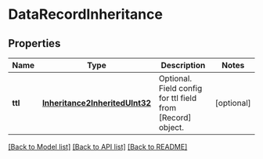 # DataRecordInheritance

## Properties
Name | Type | Description | Notes
------------ | ------------- | ------------- | -------------
**ttl** | [**Inheritance2InheritedUInt32**](Inheritance2InheritedUInt32.md) | Optional. Field config for ttl field from [Record] object. | [optional] 

[[Back to Model list]](../README.md#documentation-for-models) [[Back to API list]](../README.md#documentation-for-api-endpoints) [[Back to README]](../README.md)


